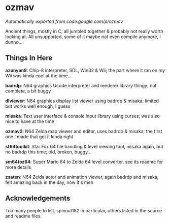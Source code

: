 # ozmav
*Automatically exported from code.google.com/p/ozmav*

Ancient things, mostly in C, all jumbled together & probably not really worth looking at. All unsupported, some of it maybe not even compile anymore, I dunno...

## Things In Here
**azunyan8**: Chip-8 interpreter, SDL, Win32 & Wii; the part where it ran on my Wii was kinda cool at the time...

**badrdp**: N64 graphics Ucode interpreter and renderer library thingy; not complete, a bit buggy

**dlviewer**: N64 graphics display list viewer using badrdp & misaka; limited but works well enough, I guess

**misaka**: Text user interface & console input library using curses; was also nice to have at the time

**ozmav2**: N64 Zelda map viewer and editor, uses badrdp & misaka; the first one I made that got it kinda right

**sf64toolkit**: Star Fox 64 file handling & level viewing tool, misaka again, but no badrdp this time; old, broken, buggy...

**sm64toz64**: Super Mario 64 to Zelda 64 level converter, see its readme for more details

**zsaten**: N64 Zelda actor and animation viewer, again badrdp and misaka; felt amazing back in the day, now it's meh

## Acknowledgements
Too many people to list. spinout182 in particular, others listed in the source and readme files.
